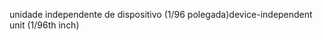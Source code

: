 <span data-ttu-id="9098f-101">unidade independente de dispositivo (1/96 polegada)</span><span class="sxs-lookup"><span data-stu-id="9098f-101">device-independent unit (1/96th inch)</span></span>